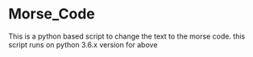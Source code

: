 # Morse_Code
This is a python based script to change the text to the morse code.
this script runs on python 3.6.x version for above
